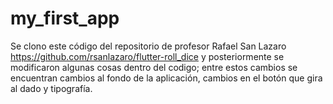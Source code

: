 # my_first_app

Se clono este código del repositorio de profesor Rafael San Lazaro https://github.com/rsanlazaro/flutter-roll_dice y posteriormente se modificaron algunas cosas dentro del codigo; entre estos cambios se encuentran cambios al fondo de la aplicación, cambios en el botón que gira al dado y tipografía.



